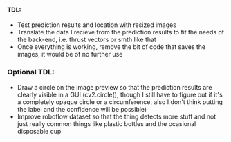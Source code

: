 #### TDL:
 - Test prediction results and location with resized images
 - Translate the data I recieve from the prediction results to fit the needs of the back-end, i.e. thrust vectors or smth like that
 - Once everything is working, remove the bit of code that saves the images, it would be of no further use

### Optional TDL:
 - Draw a circle on the image preview so that the prediction results are clearly visible in a GUI (cv2.circle(), though I still have to figure out if it's a completely opaque circle or a circumference, also I don't think putting the label and the confidence will be possible)
 - Improve roboflow dataset so that the thing detects more stuff and not just really common things like plastic bottles and the ocasional disposable cup
